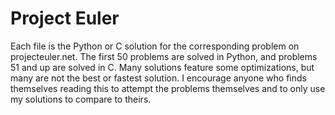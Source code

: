 # Project Euler
Each file is the Python or C solution for the corresponding problem on projecteuler.net.
The first 50 problems are solved in Python, and problems 51 and up are solved in C.
Many solutions feature some optimizations, but many are not the best or fastest solution.
I encourage anyone who finds themselves reading this to attempt the problems
themselves and to only use my solutions to compare to theirs.
